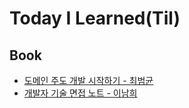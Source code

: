 # Today I Learned(Til)

## Book 

* [도메인 주도 개발 시작하기 - 최범균](https://github.com/lenagend/TIL/blob/main/book/%EB%8F%84%EB%A9%94%EC%9D%B8%20%EC%A3%BC%EB%8F%84%20%EA%B0%9C%EB%B0%9C%20%EC%8B%9C%EC%9E%91%ED%95%98%EA%B8%B0%20-%20%EC%B5%9C%EB%B2%94%EA%B7%A0.md)
* [개발자 기술 면접 노트 - 이남희](https://github.com/lenagend/TIL/blob/main/book/%EA%B0%9C%EB%B0%9C%EC%9E%90%20%EA%B8%B0%EC%88%A0%EB%A9%B4%EC%A0%91%20%EB%85%B8%ED%8A%B8%20-%20%EC%9D%B4%EB%82%A8%ED%9D%AC%20.md)



